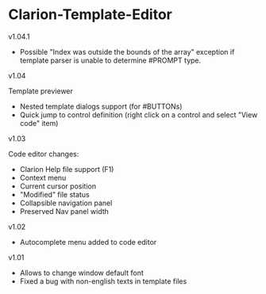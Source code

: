 # Clarion-Template-Editor 

v1.04.1
- Possible "Index was outside the bounds of the array" exception if template parser is unable to determine #PROMPT type.

v1.04

Template previewer
- Nested template dialogs support (for #BUTTONs)
- Quick jump to control definition (right click on a control and select "View code" item)

v1.03

Code editor changes: 
- Clarion Help file support (F1)
- Context menu
- Current cursor position
- "Modified" file status
- Collapsible navigation panel
- Preserved Nav panel width

v1.02
- Autocomplete menu added to code editor

v1.01
- Allows to change window default font
- Fixed a bug with non-english texts in template files